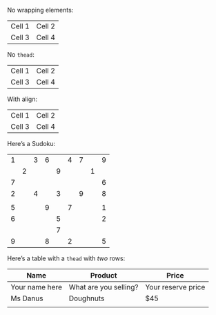 No wrapping elements:

|        |        |
| ------ | ------ |
| Cell 1 | Cell 2 |
| Cell 3 | Cell 4 |

No `thead`:

|        |        |
| ------ | ------ |
| Cell 1 | Cell 2 |
| Cell 3 | Cell 4 |

With align:

|        |        |
| :----- | -----: |
| Cell 1 | Cell 2 |
| Cell 3 | Cell 4 |

Here’s a Sudoku:

|   |   |   |   |   |   |   |   |   |
| - | - | - | - | - | - | - | - | - |
| 1 |   | 3 | 6 |   | 4 | 7 |   | 9 |
|   | 2 |   |   | 9 |   |   | 1 |   |
| 7 |   |   |   |   |   |   |   | 6 |
| 2 |   | 4 |   | 3 |   | 9 |   | 8 |
|   |   |   |   |   |   |   |   |   |
| 5 |   |   | 9 |   | 7 |   |   | 1 |
| 6 |   |   |   | 5 |   |   |   | 2 |
|   |   |   |   | 7 |   |   |   |   |
| 9 |   |   | 8 |   | 2 |   |   | 5 |

Here’s a table with a `thead` with _two_ rows:

| Name           | Product               | Price              |
| -------------- | --------------------- | ------------------ |
| Your name here | What are you selling? | Your reserve price |
| Ms Danus       | Doughnuts             | $45                |
|                |                       |                    |
